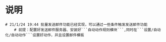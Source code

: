 # 说明
    # 21/1/24 19:44 批量发送邮件功能已经实现，可以通过一些条件触发发送邮件功能
        # 前提：配置好发送邮件服务器、安装好```自动动作规则模块```,同时在```设置/自动化/自动动作```设置好动作，并且设置邮件模板
    